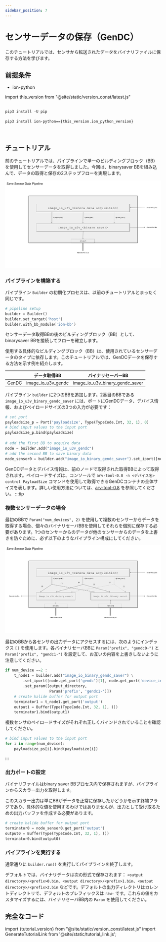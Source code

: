 ```yaml
---
sidebar_position: 7
---
```


# センサーデータの保存（GenDC）

このチュートリアルでは、センサから転送されたデータをバイナリファイルに保存する方法を学びます。

## 前提条件

* ion-python

import this_version from "@site/static/version_const/latest.js"

<pre>
<code class="language-bash">
pip3 install -U pip<br />
pip3 install ion-python=={this_version.ion_python_version}<br />
</code>
</pre>

## チュートリアル

前のチュートリアルでは、パイプラインで単一のビルディングブロック（BB）を使用してセンサーデータを取得しました。今回は、binarysaver BBを組み込んで、データの取得と保存の2ステップフローを実現します。

![binarysaver-bb-after-data-acquisition-BB](../img/tutorial4-single-sensor.png)
　　
### パイプラインを構築する

パイプライン `Builder` の初期化プロセスは、以前のチュートリアルとまったく同じです。

```python
# pipeline setup
builder = Builder()
builder.set_target('host')
builder.with_bb_module('ion-bb')
```

センサーデータ取得BBの後のビルディングブロック（BB）として、binarysaver BBを接続してフローを確立します。

使用する具体的なビルディングブロック（BB）は、使用されているセンサーデータのタイプに依存します。このチュートリアルでは、GenDCデータを保存する方法を示す例を紹介します。

|           | データ取得BB                            | バイナリセーバーBB                                  |
|-----------|----------------------------------------|--------------------------------------------------|
| GenDC     | image_io_u3v_gendc                     | image_io_u3v_binary_gendc_saver                  |

パイプライン `builder` に2つのBBを追加します。2番目のBBである `image_io_u3v_binary_gendc_saver` には、ポートにGenDCデータ、デバイス情報、およびペイロードサイズの3つの入力が必要です：

```python
# set port
payloadsize_p = Port('payloadsize', Type(TypeCode.Int, 32, 1), 0)
# bind input values to the input port
payloadsize_p.bind(payloadsize)

# add the first BB to acquire data
node = builder.add("image_io_u3v_gendc")
# add the second BB to save binary data 
node_sensor0 = builder.add("image_io_binary_gendc_saver").set_iport([node.get_port('gendc')[0], node.get_port('device_info')[0], payloadsize_p, ])
```

GenDCデータとデバイス情報は、前のノードで取得された取得BBによって取得されます。ペイロードサイズは、コンソールで `arv-tool-0.8 -n <デバイス名> control PayloadSize` コマンドを使用して取得できるGenDCコンテナの全体サイズを表します。詳しい使用方法については、[arv-tool-0.8](../../external/aravis/arv-tools) を参照してください。
:::tip

### 複数センサーデータの場合

最初のBBで `Param("num_devices", 2)` を使用して複数のセンサーからデータを取得する場合、個々のバイナリセーバBBを使用してそれらを個別に保存する必要があります。1つのセンサーからのデータが他のセンサーからのデータを上書きを防ぐために、必ず以下のようなパイプライン構成にしてください。

![binarysaver-bb-after-data-acquisition-BB-multi-sensor](../img/tutorial4-multi-sensor.png)

最初のBBから各センサの出力データにアクセスするには、次のようにインデックス `[]` を使用します。各バイナリセーバBBに `Param("prefix", "gendc0-")` と `Param("prefix", "gendc1-")` を設定して、お互いの内容を上書きしないように注意してください。

```python
if num_device ==2 :
    t_node1 = builder.add("image_io_binary_gendc_saver") \
        .set_iport([node.get_port('gendc')[1], node.get_port('device_info')[1], payloadsize_ps[1], ]) \
        .set_param([output_directory,
                    Param('prefix', 'gendc1-')])
    # create halide buffer for output port
    terminator1 = t_node1.get_port('output')
    output1 = Buffer(Type(TypeCode.Int, 32, 1), ())
    terminator1.bind(output1)
```

複数センサのペイロードサイズがそれぞれ正しくバインドされていることを確認してください。

```python
# bind input values to the input port
for i in range(num_device):
    payloadsize_ps[i].bind(payloadsize[i])
```
:::

### 出力ポートの設定

バイナリファイルはbinary saver BBプロセス内で保存されますが、パイプラインからスカラー出力を取得します。

このスカラー出力は単にBBがデータを正常に保存したかどうかを示す終端フラグであり、具体的な値を使用するわけではありませんが、出力として受け取るための出力バッファを作成する必要があります。

```python
# create halide buffer for output port
terminator0 = node_sensor0.get_port('output')
output0 = Buffer(Type(TypeCode.Int, 32, 1), ())
terminator0.bind(output0)
```

### パイプラインを実行する

通常通りに `builder.run()` を実行してパイプラインを終了します。

デフォルトでは、バイナリデータは次の形式で保存されます： `<output directory>/<prefix>0.bin`、`<output directory>/<prefix>1.bin`、`<output directory>/<prefix>2.bin` などです。デフォルトの出力ディレクトリはカレントディレクトリで、デフォルトのプレフィックスは `raw-` です。これらの値をカスタマイズするには、バイナリセーバBB内の `Param` を使用してください。


## 完全なコード

import {tutorial_version} from "@site/static/version_const/latest.js"
import GenerateTutorialLink from '@site/static/tutorial_link.js';

<GenerateTutorialLink language="python" tag={tutorial_version} tutorialfile="tutorial4_save_data" />
